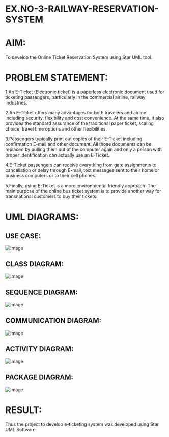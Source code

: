 # EX.NO-3-RAILWAY-RESERVATION-SYSTEM

# AIM:
To develop the Online Ticket Reservation System using Star UML tool.

# PROBLEM STATEMENT:

1.An E-Ticket (Electronic ticket) is a paperless electronic document used for ticketing passengers, particularly in the commercial airline, railway industries.

2.An E-Ticket offers many advantages for both travelers and airline including security, flexibility and cost convenience. At the same time, it also provides the standard assurance of the traditional paper ticket, scaling choice, travel time options and other flexibilities.

3.Passengers typically print out copies of their E-Ticket including confirmation E-mail and other document. All those documents can be replaced by pulling them out of the computer again and only a person with proper identification can actually use an E-Ticket.

4.E-Ticket passengers can receive everything from gate assignments to cancellation or delay through E-mail, text messages sent to their home or business computers or to their cell phones.

5.Finally, using E-Ticket is a more environmental friendly approach. The main purpose of the online bus ticket system is to provide another way for transnational customers to buy their tickets.

# UML DIAGRAMS:

## USE CASE:

![image](https://github.com/user-attachments/assets/99c5f8a8-bfeb-4c05-afbb-c9fc2a9a5590)

## CLASS DIAGRAM:

![image](https://github.com/user-attachments/assets/3c2fb697-f4a8-426a-8d4f-85dfc7d02a9c)

## SEQUENCE DIAGRAM:

![image](https://github.com/user-attachments/assets/24aad385-67f0-4495-92c9-f100c09a1fcc)

## COMMUNICATION DIAGRAM:

![image](https://github.com/user-attachments/assets/a0503e0e-76cb-48a6-898b-b3687229a4b3)

## ACTIVITY DIAGRAM:

![image](https://github.com/user-attachments/assets/df0a8a9f-0600-4235-8f46-fcee7784d5fe)

## PACKAGE DIAGRAM:

![image](https://github.com/user-attachments/assets/b45fd05e-17e5-43a2-a80b-1e8dc3aaaf5d)

# RESULT:
Thus the project to develop e-ticketing system was developed using Star UML Software.
